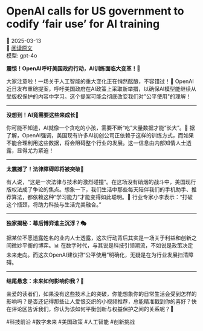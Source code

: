 # OpenAI calls for US government to codify ‘fair use’ for AI training

📅 2025-03-13  
🔗 [阅读原文](https://techcrunch.com/2025/03/13/openai-calls-for-u-s-government-to-codify-fair-use-for-ai-training/)  
模型: gpt-4o

**震惊！OpenAI呼吁美国政府行动，AI训练面临大变革！📢**

大家注意啦！一场关于人工智能的重大变化正在悄然酝酿，不容错过！🤯 OpenAI近日发布重磅提案，呼吁美国政府在AI政策上采取新举措，以确保AI模型能继续从受版权保护的内容中学习。这个提案可能会彻底改变我们对"公平使用"的理解！

---

**没想到！AI竟需要这些来成长🌱**

你可能不知道，AI就像一个贪吃的小孩，需要不断“吃”大量数据才能“长大”。🍼 据了解，OpenAI强调，美国现有许多AI初创公司正依赖于这样的训练方式，而如果不能合理利用这些数据，将会阻碍整个行业的发展。这一信息由内部知情人士透露，显得尤为紧迫！

---

**太震撼了！法律障碍即将被突破🔑**

有人说，“这是一次法律与技术的激烈碰撞”。在这场没有硝烟的战斗中，美国现行版权法成了争论的焦点。想象一下，我们生活中那些每天陪伴我们的手机助手、推荐算法，都依赖这种“学习能力”才能变得如此聪明。🤖 行业专家小李表示：“打破这个瓶颈，将助力科技与生活完美融合。”

---

**独家揭秘：幕后博弈谁主沉浮？🎭**

据某位不愿透露姓名的业内人士透露，这次行动背后其实是一场关于利益和创新之间微妙平衡的博弈。📊 在数字时代，与其说是科技引领潮流，不如说是政策决定未来走向。而这次OpenAI建议把“公平使用”明确化，无疑是在为行业发展扫清障碍。

---

**结尾悬念：未来如何影响你我？🔮**

亲爱的读者们，如果没有这些技术上的突破，你能想象你的日常生活会受到怎样的影响吗？是否还记得那些让人爱恨交织的小视频推荐，总能精准戳到你的喜好？快在评论区告诉我们，你认为该如何平衡创新与权益保护之间的关系呢？💬

#科技前沿 #数字未来 #美国政策 #人工智能 #创新挑战
